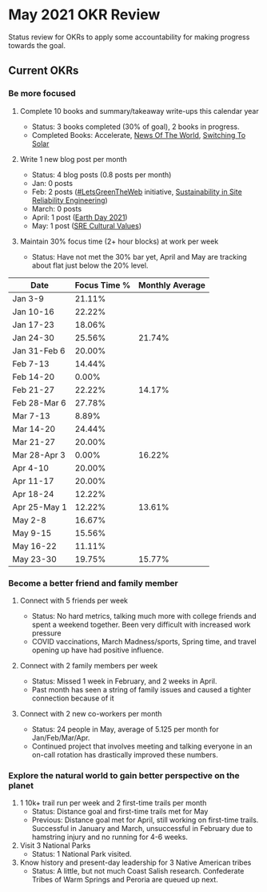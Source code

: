 # May 2021 OKR Review

Status review for OKRs to apply some accountability for making progress towards the goal.

## Current OKRs

### Be more focused
1. Complete 10 books and summary/takeaway write-ups this calendar year  
    * Status: 3 books completed (30% of goal), 2 books in progress.  
    * Completed Books: Accelerate, [News Of The World](/archive/books/news-of-the-world.md), [Switching To Solar](/archive/books/switching-to-solar.md)

1. Write 1 new blog post per month  
    * Status: 4 blog posts (0.8 posts per month)  
    * Jan: 0 posts 
    * Feb: 2 posts ([#LetsGreenTheWeb](https://dubrie.medium.com/letsgreentheweb-together-d54e81f1bdb6) initiative, [Sustainability in Site Reliability Engineering](https://devblogs.microsoft.com/sustainable-software/sustainability-in-site-reliability-engineering-sre/))
    * March: 0 posts 
    * April: 1 post ([Earth Day 2021](https://dubrie.medium.com/earth-day-2021-3273142ea860))
    * May: 1 post ([SRE Cultural Values](https://dubrie.medium.com/sre-cultural-values-a0073b475183))

1. Maintain 30% focus time (2+ hour blocks) at work per week  
    * Status: Have not met the 30% bar yet, April and May are tracking about flat just below the 20% level.

|Date|Focus Time %|Monthly Average|
  |------|------|------|
  | Jan 3-9 | 21.11% | |
  | Jan 10-16 | 22.22% | | 
  | Jan 17-23 | 18.06% | |
  | Jan 24-30 | 25.56% | 21.74% |
  | Jan 31-Feb 6 | 20.00% | |
  | Feb 7-13 | 14.44% | |
  | Feb 14-20 | 0.00% | |
  | Feb 21-27 | 22.22% | 14.17% | 
  | Feb 28-Mar 6 | 27.78% | | 
  | Mar 7-13 | 8.89% | | 
  | Mar 14-20 | 24.44% | | 
  | Mar 21-27 | 20.00% | |
  | Mar 28-Apr 3 | 0.00% | 16.22% |
  | Apr 4-10 | 20.00% | |
  | Apr 11-17 | 20.00% | |
  | Apr 18-24 | 12.22% | |
  | Apr 25-May 1 | 12.22% | 13.61% |
  | May 2-8 | 16.67% | |
  | May 9-15 | 15.56% | |
  | May 16-22 | 11.11% | |
  | May 23-30 | 19.75% | 15.77% |

### Become a better friend and family member
1. Connect with 5 friends per week  
    * Status: No hard metrics, talking much more with college friends and spent a weekend together. Been very difficult with increased work pressure   
    * COVID vaccinations, March Madness/sports, Spring time, and travel opening up have had positive influence.   
  
1. Connect with 2 family members per week  
    * Status: Missed 1 week in February, and 2 weeks in April.
    * Past month has seen a string of family issues and caused a tighter connection because of it  
  
1. Connect with 2 new co-workers per month  
    * Status: 24 people in May, average of 5.125 per month for Jan/Feb/Mar/Apr.  
    * Continued project that involves meeting and talking everyone in an on-call rotation has drastically improved these numbers.  

### Explore the natural world to gain better perspective on the planet
1. 1 10k+ trail run per week and 2 first-time trails per month  
    * Status: Distance goal and first-time trails met for May
    * Previous: Distance goal met for April, still working on first-time trails. Successful in January and March, unsuccessful in February due to hamstring injury and no running for 4-6 weeks.    
1. Visit 3 National Parks  
    * Status: 1 National Park visited.  
1. Know history and present-day leadership for 3 Native American tribes  
    * Status: A little, but not much Coast Salish research. Confederate Tribes of Warm Springs and Peroria are queued up next. 

